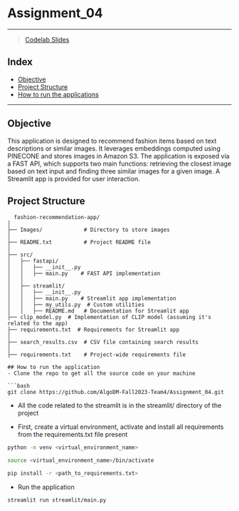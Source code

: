 # Assignment_04
----- 
> [Codelab Slides](https://codelabs-preview.appspot.com/?file_id=1frMLkivAY2tr6b0-LcjpHsZ0saO_uKmrGwmPzEuM0G4/edit#0) <br>

## Index
  - [Objective](#objective)
  - [Project Structure](#project-structure)
  - [How to run the applications](#how-to-run-the-application-locally)
----- 

## Objective
  This application is designed to recommend fashion items based on text descriptions or similar images. It leverages embeddings computed using PINECONE and stores images in Amazon S3. The application is exposed via a FAST API, which supports two main functions: retrieving the closest image based on text input and finding three similar images for a given image. A Streamlit app is provided for user interaction.<br>

  ## Project Structure
```
  fashion-recommendation-app/
│
├── Images/             # Directory to store images
│
├── README.txt          # Project README file
│
├── src/
│   ├── fastapi/
│   │   ├── __init__.py
│   │   ├── main.py    # FAST API implementation
│   │
│   ├── streamlit/
│   │   ├── __init__.py
│   │   ├── main.py    # Streamlit app implementation
│   │   ├── my_utils.py  # Custom utilities
│   │   ├── README.md   # Documentation for Streamlit app
├── clip_model.py  # Implementation of CLIP model (assuming it's related to the app)
├── requirements.txt  # Requirements for Streamlit app
│
├── search_results.csv  # CSV file containing search results
│
├── requirements.txt    # Project-wide requirements file

## How to run the application
- Clone the repo to get all the source code on your machine

```bash
git clone https://github.com/AlgoDM-Fall2023-Team4/Assignment_04.git
```
- All the code related to the streamlit is in the streamlit/ directory of the project

- First, create a virtual environment, activate and install all requirements from the requirements.txt file present
```bash
python -m venv <virtual_environment_name>
```
```bash
source <virtual_environment_name>/bin/activate
```
```bash
pip install -r <path_to_requirements.txt>
```
- Run the application

```bash
streamlit run streamlit/main.py
```
